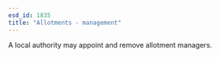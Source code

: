 ```yaml
---
esd_id: 1835
title: "Allotments - management"
---
```


A local authority may appoint and remove allotment managers.


